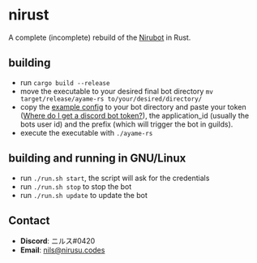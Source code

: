 # nirust
A complete (incomplete) rebuild of the [Nirubot](https://github.com/Nirusu99/nirubot) in Rust.

## building
- run `cargo build --release`
- move the executable to your desired final bot directory `mv target/release/ayame-rs to/your/desired/directory/`
- copy the [example config](./example/config.toml) to your bot directory and paste your token \([Where do I get a discord bot token?](https://discord.com/developers/docs/intro)\), the application_id (usually the bots user id) and the prefix (which will trigger the bot in guilds).
- execute the executable with `./ayame-rs`

## building and running in GNU/Linux
- run `./run.sh start`, the script will ask for the credentials
- run `./run.sh stop` to stop the bot
- run `./run.sh update` to update the bot

## Contact
- **Discord**: ニルス#0420
- **Email**: nils@nirusu.codes
